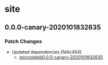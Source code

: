# site

## 0.0.0-canary-2020101832635
### Patch Changes

- Updated dependencies [fd4c454]
  - microsite@0.0.0-canary-2020101832635
